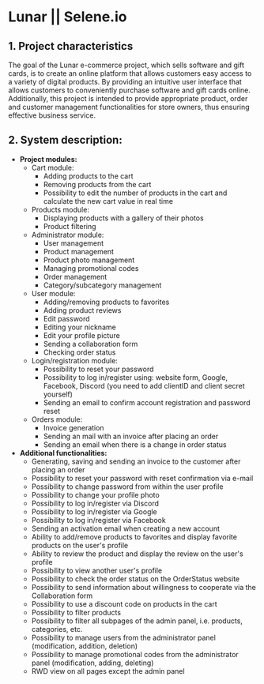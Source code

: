 # Lunar || Selene.io
## 1. Project characteristics
The goal of the Lunar e-commerce project, which sells software and gift cards, is to create an online platform that allows customers easy access to a variety of digital products. By providing an intuitive user interface that allows customers to conveniently purchase software and gift cards online. Additionally, this project is intended to provide appropriate product, order and customer management functionalities for store owners, thus ensuring effective business service.

## 2. System description: 
- **Project modules:**
    * Cart module:
      + Adding products to the cart
      + Removing products from the cart
      + Possibility to edit the number of products in the cart and calculate the new cart value in real time
    * Products module:
      + Displaying products with a gallery of their photos
      + Product filtering
    * Administrator module:
      + User management
      + Product management
      + Product photo management
      + Managing promotional codes
      + Order management
      + Category/subcategory management
    * User module:
      + Adding/removing products to favorites
      + Adding product reviews
      + Edit password
      + Editing your nickname
      + Edit your profile picture
      + Sending a collaboration form
      + Checking order status
    * Login/registration module:
      + Possibility to reset your password
      + Possibility to log in/register using: website form, Google, Facebook, Discord (you need to add clientID and client secret yourself)
      + Sending an email to confirm account registration and password reset
    * Orders module:
      + Invoice generation
      + Sending an mail with an invoice after placing an order
      + Sending an email when there is a change in order status
 - **Additional functionalities:**
    * Generating, saving and sending an invoice to the customer after placing an order
    * Possibility to reset your password with reset confirmation via e-mail
    * Possibility to change password from within the user profile
    * Possibility to change your profile photo
    * Possibility to log in/register via Discord
    * Possibility to log in/register via Google
    * Possibility to log in/register via Facebook
    * Sending an activation email when creating a new account
    * Ability to add/remove products to favorites and display favorite products on the user's profile
    * Ability to review the product and display the review on the user's profile
    * Possibility to view another user's profile
    * Possibility to check the order status on the OrderStatus website
    * Possibility to send information about willingness to cooperate via the Collaboration form
    * Possibility to use a discount code on products in the cart
    * Possibility to filter products
    * Possibility to filter all subpages of the admin panel, i.e. products, categories, etc.
    * Possibility to manage users from the administrator panel (modification, addition, deletion)
    * Possibility to manage promotional codes from the administrator panel (modification, adding, deleting)
    * RWD view on all pages except the admin panel   

